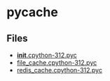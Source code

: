 # __pycache__

## Files

- [__init__.cpython-312.pyc](__init__.cpython-312.pyc)
- [file_cache.cpython-312.pyc](file_cache.cpython-312.pyc)
- [redis_cache.cpython-312.pyc](redis_cache.cpython-312.pyc)
